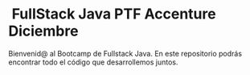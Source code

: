 <h1>
    <img src="https://codingdojolatam.la/wp-content/uploads/2023/11/logo-trans.png" alt="" style="max-width:100px;"></a> FullStack Java PTF Accenture Diciembre
</h1>
<p>
    Bienvenid@ al Bootcamp de Fullstack Java. En este repositorio podrás encontrar todo el código que desarrollemos juntos.
</p>